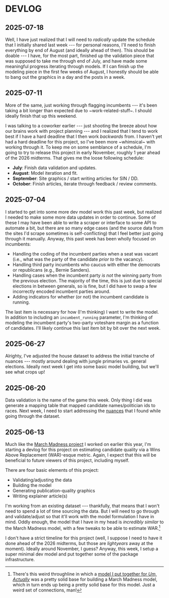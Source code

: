 # DEVLOG

## 2025-07-18

Well, I have just realized that I will need to *radically* update the schedule that I initially shared last week --- for personal reasons, I'll need to finish everything by end of August (and ideally ahead of then). This should be doable --- I have, for the most part, finished up the validation piece that was supposed to take me through end of July, and have made some meaningful progress iterating through models. If I can finish up the modeling piece in the first few weeks of August, I honestly should be able to bang out the graphics in a day and the posts in a week.

## 2025-07-11

More of the same, just working through flagging incumbents --- it's been taking a bit longer than expected due to \~work-related-stuff\~. I should ideally finish that up this weekend.

I was talking to a coworker earlier --- just shooting the breeze about how our brains work with project planning --- and I realized that I tend to work best if I have a hard deadline that I then work *backwards* from. I haven't yet had a hard deadline for this project, so I've been more \~whimsical\~ with working through it. To keep me on some semblance of a schedule, I'm going to try to release this project in early November, roughly 1 year ahead of the 2026 midterms. That gives me the loose following schedule:

* **July**: Finish data validation and updates.
* **August**: Model iteration and fit.
* **September**: Site graphics / start writing articles for SIN / DD.
* **October**: Finish articles, iterate through feedback / review comments.

## 2025-07-04

I started to get into some more dev model work this past week, but realized I needed to make some more data updates in order to continue. Some of these I may have been able to write a scraper or interface to some API to automate a bit, but there are so many edge cases (and the source data from the sites I'd scrape sometimes is self-conflicting) that I feel better just going through it manually. Anyway, this past week has been wholly focused on incumbents:

* Handling the coding of the incumbent parties when a seat was vacant (i.e., what was the party of the candidate *prior to* the vacancy).
* Handling third party incumbents who caucus with either the democrats or republicans (e.g., Bernie Sanders).
* Handling cases when the incumbent party *is not* the winning party from the previous election. The majority of the time, this is just due to special elections in between generals, so is fine, but I did have to swap a few incorrectly encoded incumbent parties around.
* Adding indicators for whether (or not) the incumbent candidate is running.

The last item is necessary for how (I'm thinking) I want to write the model. In addition to including an `incumbent_running` parameter, I'm thinking of modeling the incumbent party's two-party voteshare margin as a function of candidates. I'll likely continue this last item bit by bit over the next week.

## 2025-06-27

Alrighty, I've adjusted the house dataset to address the initial tranche of nuances --- mostly around dealing with jungle primaries vs. general elections. Ideally next week I get into some basic model building, but we'll see what crops up!

## 2025-06-20

Data validation is the name of the game this week. Only thing I did was generate a mapping table that mapped candidate names/politician ids to races. Next week, I need to start addressing the [nuances](https://github.com/markjrieke/2026-war/issues/2) that I found while going through the dataset.

## 2025-06-13

Much like the [March Madness project](https://github.com/markjrieke/2025-march-madness) I worked on earlier this year, I'm starting a devlog for this project on estimating candidate quality via a Wins Above Replacement (WAR)-esque metric. Again, I expect that this will be beneficial to future viewers of this project, including myself.

There are four basic elements of this project:

* Validating/adjusting the data
* Building the model
* Generating publication-quality graphics
* Writing explainer article(s)

I'm working from an existing dataset --- thankfully, that means that I won't need to spend a lot of time sourcing the data. But I will need to go through and validate/adjust so that it'll work with the model formulation I have in mind. Oddly enough, the model that I have in my head is *incredibly similar* to the March Madness model, with a few tweaks to be able to estimate WAR.[^1]

I don't have a strict timeline for this project (well, I suppose I need to have it done ahead of the 2026 midterms, but those are *lightyears* away at the moment). Ideally around November, I guess? Anyway, this week, I setup a super minimal dev model and put together some of the package infrastructure.

[^1]: There's this weird throughline in which a [model I put together for *Um, Actually*](https://www.thedatadiary.net/posts/2024-10-06-actually/) was a pretty solid base for building a March Madness model, which in turn ends up being a pretty solid base for this model. Just a weird set of connections, man!
